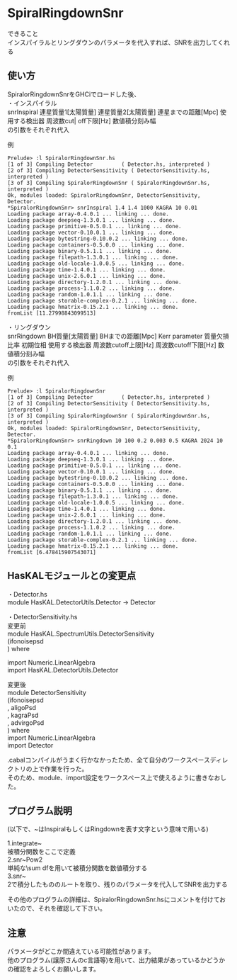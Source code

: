 SpiralRingdownSnr
=================

できること  
インスパイラルとリングダウンのパラメータを代入すれば、SNRを出力してくれる  

使い方
------
SpiralorRingdownSnrをGHCiでロードした後、  
・インスパイラル  
snrInspiral 連星質量1[太陽質量] 連星質量2[太陽質量] 連星までの距離[Mpc] 使用する検出器 周波数cut\|
off下限[Hz] 数値積分刻み幅  
の引数をそれぞれ代入  

例
```
Prelude> :l SpiralorRingdownSnr.hs
[1 of 3] Compiling Detector         ( Detector.hs, interpreted )
[2 of 3] Compiling DetectorSensitivity ( DetectorSensitivity.hs, interpreted )
[3 of 3] Compiling SpiralorRingdownSnr ( SpiralorRingdownSnr.hs, interpreted )
Ok, modules loaded: SpiralorRingdownSnr, DetectorSensitivity, Detector.
*SpiralorRingdownSnr> snrInspiral 1.4 1.4 1000 KAGRA 10 0.01
Loading package array-0.4.0.1 ... linking ... done.
Loading package deepseq-1.3.0.1 ... linking ... done.
Loading package primitive-0.5.0.1 ... linking ... done.
Loading package vector-0.10.0.1 ... linking ... done.
Loading package bytestring-0.10.0.2 ... linking ... done.
Loading package containers-0.5.0.0 ... linking ... done.
Loading package binary-0.5.1.1 ... linking ... done.
Loading package filepath-1.3.0.1 ... linking ... done.
Loading package old-locale-1.0.0.5 ... linking ... done.
Loading package time-1.4.0.1 ... linking ... done.
Loading package unix-2.6.0.1 ... linking ... done.
Loading package directory-1.2.0.1 ... linking ... done.
Loading package process-1.1.0.2 ... linking ... done.
Loading package random-1.0.1.1 ... linking ... done.
Loading package storable-complex-0.2.1 ... linking ... done.
Loading package hmatrix-0.15.2.1 ... linking ... done.
fromList [11.27998843099513]
```
・リングダウン  
snrRingdown BH質量[太陽質量] BHまでの距離[Mpc] Kerr parameter 質量欠損比率 初期位相 使用する検出器 周波数cutoff上限[Hz] 周波数cutoff下限[Hz] 数値積分刻み幅  
の引数をそれぞれ代入  

例
```
Prelude> :l SpiralorRingdownSnr
[1 of 3] Compiling Detector         ( Detector.hs, interpreted )
[2 of 3] Compiling DetectorSensitivity ( DetectorSensitivity.hs, interpreted )
[3 of 3] Compiling SpiralorRingdownSnr ( SpiralorRingdownSnr.hs, interpreted )
Ok, modules loaded: SpiralorRingdownSnr, DetectorSensitivity, Detector.
*SpiralorRingdownSnr> snrRingdown 10 100 0.2 0.003 0.5 KAGRA 2024 10 0.1
Loading package array-0.4.0.1 ... linking ... done.
Loading package deepseq-1.3.0.1 ... linking ... done.
Loading package primitive-0.5.0.1 ... linking ... done.
Loading package vector-0.10.0.1 ... linking ... done.
Loading package bytestring-0.10.0.2 ... linking ... done.
Loading package containers-0.5.0.0 ... linking ... done.
Loading package binary-0.5.1.1 ... linking ... done.
Loading package filepath-1.3.0.1 ... linking ... done.
Loading package old-locale-1.0.0.5 ... linking ... done.
Loading package time-1.4.0.1 ... linking ... done.
Loading package unix-2.6.0.1 ... linking ... done.
Loading package directory-1.2.0.1 ... linking ... done.
Loading package process-1.1.0.2 ... linking ... done.
Loading package random-1.0.1.1 ... linking ... done.
Loading package storable-complex-0.2.1 ... linking ... done.
Loading package hmatrix-0.15.2.1 ... linking ... done.
fromList [6.478415907543071]
```

HasKALモジュールとの変更点
--------------------------
・Detector.hs  
module HasKAL.DetectorUtils.Detector -> Detector  
  
・DetectorSensitivity.hs  
変更前  
module HasKAL.SpectrumUtils.DetectorSensitivity  
  (ifonoisepsd  
  ) where  
  
import Numeric.LinearAlgebra  
import HasKAL.DetectorUtils.Detector  
  
変更後  
module DetectorSensitivity  
       (ifonoisepsd  
       , aligoPsd  
       , kagraPsd  
       , advirgoPsd  
       ) where  
import Numeric.LinearAlgebra  
import Detector  
  
.cabalコンパイルがうまく行かなかったため、全て自分のワークスペースディレクトリの上で作業を行った。  
そのため、module、import設定をワークスペース上で使えるように書きなおした。  
  
プログラム説明  
--------------
(以下で、~はInspiralもしくはRingdownを表す文字という意味で用いる)  
  
1.integrate~  
被積分関数をここで定義  
2.snr~Pow2  
単純な\sum dfを用いて被積分関数を数値積分する  
3.snr~  
2で積分したもののルートを取り、残りのパラメータを代入してSNRを出力する  
  
その他のプログラムの詳細は、SpiralorRingdownSnr.hsにコメントを付けておいたので、それを確認して下さい。  

注意
---
パラメータがどこか間違えている可能性があります。  
他のプログラム(譲原さんのc言語等)を用いて、出力結果があっているかどうかの確認をよろしくお願いします。  
